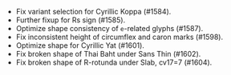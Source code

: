* Fix variant selection for Cyrillic Koppa (#1584).
* Further fixup for Rs sign (#1585).
* Optimize shape consistency of `e`-related glyphs (#1587).
* Fix inconsistent height of circumflex and caron marks (#1598).
* Optimize shape for Cyrillic Yat (#1601).
* Fix broken shape of Thai Baht under Sans Thin (#1602).
* Fix broken shape of R-rotunda under Slab, cv17=7 (#1604).
